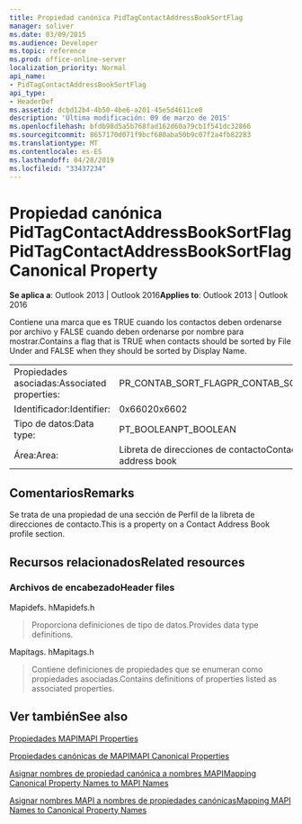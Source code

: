 ```yaml
---
title: Propiedad canónica PidTagContactAddressBookSortFlag
manager: soliver
ms.date: 03/09/2015
ms.audience: Developer
ms.topic: reference
ms.prod: office-online-server
localization_priority: Normal
api_name:
- PidTagContactAddressBookSortFlag
api_type:
- HeaderDef
ms.assetid: dcbd12b4-4b50-4be6-a201-45e5d4611ce0
description: 'Última modificación: 09 de marzo de 2015'
ms.openlocfilehash: bfdb98d5a5b768fad162d60a79cb1f541dc32866
ms.sourcegitcommit: 8657170d071f9bcf680aba50b9c07f2a4fb82283
ms.translationtype: MT
ms.contentlocale: es-ES
ms.lasthandoff: 04/28/2019
ms.locfileid: "33437234"
---
```

# <a name="pidtagcontactaddressbooksortflag-canonical-property"></a><span data-ttu-id="5fc34-103">Propiedad canónica PidTagContactAddressBookSortFlag</span><span class="sxs-lookup"><span data-stu-id="5fc34-103">PidTagContactAddressBookSortFlag Canonical Property</span></span>

  
  
<span data-ttu-id="5fc34-104">**Se aplica a**: Outlook 2013 | Outlook 2016</span><span class="sxs-lookup"><span data-stu-id="5fc34-104">**Applies to**: Outlook 2013 | Outlook 2016</span></span> 
  
<span data-ttu-id="5fc34-105">Contiene una marca que es TRUE cuando los contactos deben ordenarse por archivo y FALSE cuando deben ordenarse por nombre para mostrar.</span><span class="sxs-lookup"><span data-stu-id="5fc34-105">Contains a flag that is TRUE when contacts should be sorted by File Under and FALSE when they should be sorted by Display Name.</span></span> 
  
|||
|:-----|:-----|
|<span data-ttu-id="5fc34-106">Propiedades asociadas:</span><span class="sxs-lookup"><span data-stu-id="5fc34-106">Associated properties:</span></span>  <br/> |<span data-ttu-id="5fc34-107">PR_CONTAB_SORT_FLAG</span><span class="sxs-lookup"><span data-stu-id="5fc34-107">PR_CONTAB_SORT_FLAG</span></span>  <br/> |
|<span data-ttu-id="5fc34-108">Identificador:</span><span class="sxs-lookup"><span data-stu-id="5fc34-108">Identifier:</span></span>  <br/> |<span data-ttu-id="5fc34-109">0x6602</span><span class="sxs-lookup"><span data-stu-id="5fc34-109">0x6602</span></span>  <br/> |
|<span data-ttu-id="5fc34-110">Tipo de datos:</span><span class="sxs-lookup"><span data-stu-id="5fc34-110">Data type:</span></span>  <br/> |<span data-ttu-id="5fc34-111">PT_BOOLEAN</span><span class="sxs-lookup"><span data-stu-id="5fc34-111">PT_BOOLEAN</span></span>  <br/> |
|<span data-ttu-id="5fc34-112">Área:</span><span class="sxs-lookup"><span data-stu-id="5fc34-112">Area:</span></span>  <br/> |<span data-ttu-id="5fc34-113">Libreta de direcciones de contacto</span><span class="sxs-lookup"><span data-stu-id="5fc34-113">Contact address book</span></span>  <br/> |
   
## <a name="remarks"></a><span data-ttu-id="5fc34-114">Comentarios</span><span class="sxs-lookup"><span data-stu-id="5fc34-114">Remarks</span></span>

<span data-ttu-id="5fc34-115">Se trata de una propiedad de una sección de Perfil de la libreta de direcciones de contacto.</span><span class="sxs-lookup"><span data-stu-id="5fc34-115">This is a property on a Contact Address Book profile section.</span></span>
  
## <a name="related-resources"></a><span data-ttu-id="5fc34-116">Recursos relacionados</span><span class="sxs-lookup"><span data-stu-id="5fc34-116">Related resources</span></span>

### <a name="header-files"></a><span data-ttu-id="5fc34-117">Archivos de encabezado</span><span class="sxs-lookup"><span data-stu-id="5fc34-117">Header files</span></span>

<span data-ttu-id="5fc34-118">Mapidefs. h</span><span class="sxs-lookup"><span data-stu-id="5fc34-118">Mapidefs.h</span></span>
  
> <span data-ttu-id="5fc34-119">Proporciona definiciones de tipo de datos.</span><span class="sxs-lookup"><span data-stu-id="5fc34-119">Provides data type definitions.</span></span>
    
<span data-ttu-id="5fc34-120">Mapitags. h</span><span class="sxs-lookup"><span data-stu-id="5fc34-120">Mapitags.h</span></span>
  
> <span data-ttu-id="5fc34-121">Contiene definiciones de propiedades que se enumeran como propiedades asociadas.</span><span class="sxs-lookup"><span data-stu-id="5fc34-121">Contains definitions of properties listed as associated properties.</span></span>
    
## <a name="see-also"></a><span data-ttu-id="5fc34-122">Ver también</span><span class="sxs-lookup"><span data-stu-id="5fc34-122">See also</span></span>



[<span data-ttu-id="5fc34-123">Propiedades MAPI</span><span class="sxs-lookup"><span data-stu-id="5fc34-123">MAPI Properties</span></span>](mapi-properties.md)
  
[<span data-ttu-id="5fc34-124">Propiedades canónicas de MAPI</span><span class="sxs-lookup"><span data-stu-id="5fc34-124">MAPI Canonical Properties</span></span>](mapi-canonical-properties.md)
  
[<span data-ttu-id="5fc34-125">Asignar nombres de propiedad canónica a nombres MAPI</span><span class="sxs-lookup"><span data-stu-id="5fc34-125">Mapping Canonical Property Names to MAPI Names</span></span>](mapping-canonical-property-names-to-mapi-names.md)
  
[<span data-ttu-id="5fc34-126">Asignar nombres MAPI a nombres de propiedades canónicas</span><span class="sxs-lookup"><span data-stu-id="5fc34-126">Mapping MAPI Names to Canonical Property Names</span></span>](mapping-mapi-names-to-canonical-property-names.md)

